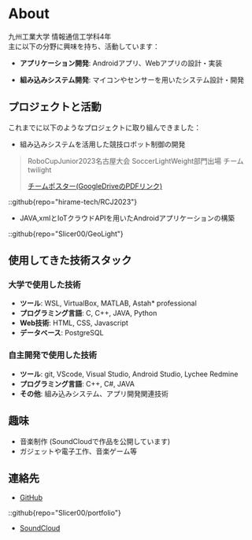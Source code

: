 # About

九州工業大学 情報通信工学科4年  
主に以下の分野に興味を持ち、活動しています：

- **アプリケーション開発**: Androidアプリ、Webアプリの設計・実装

- **組み込みシステム開発**: マイコンやセンサーを用いたシステム設計・開発

## プロジェクトと活動
これまでに以下のようなプロジェクトに取り組んできました：

- 組み込みシステムを活用した競技ロボット制御の開発

> RoboCupJunior2023名古屋大会 SoccerLightWeight部門出場 チームtwilight
> 
> [チームポスター(GoogleDriveのPDFリンク)](https://x.gd/uOlQF)

::github{repo="hirame-tech/RCJ2023"}

- JAVA,xmlとIoTクラウドAPIを用いたAndroidアプリケーションの構築

::github{repo="Slicer00/GeoLight"}

## 使用してきた技術スタック

### 大学で使用した技術
- **ツール**: WSL, VirtualBox, MATLAB, Astah* professional
- **プログラミング言語**: C, C++, JAVA, Python
- **Web技術**: HTML, CSS, Javascript
- **データベース**: PostgreSQL

### 自主開発で使用した技術
- **ツール**: git, VScode, Visual Studio, Android Studio, Lychee Redmine
- **プログラミング言語**: C++, C#, JAVA
- **その他**: 組み込みシステム、アプリ開発関連技術

## 趣味
- 音楽制作 (SoundCloudで作品を公開しています)
- ガジェットや電子工作、音楽ゲーム等

## 連絡先
- [GitHub](https://github.com/Slicer00)

::github{repo="Slicer00/portfolio"}

- [SoundCloud](https://soundcloud.com/slicer00)